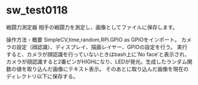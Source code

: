 # sw_test0118

戦闘力測定器
相手の戦闘力を測定し、画像としてファイルに保存します。

操作方法・概要
SimpleCV,time,random,RPi.GPIO as GPIOをインポート。
カメラの設定（顔認識）、ディスプレイ、描画レイヤー、GPIOの設定を行う。
実行すると、カメラが顔認識を行っていないときはbash上に'No face'と表示され、
カメラが顔認識すると2番ピンがHIGHになり、LEDが発光。生成したランダム関数の値を取り込んだ画像にテキスト表示。
そのあとに取り込んだ画像を現在のディレクトリ以下に保存する。